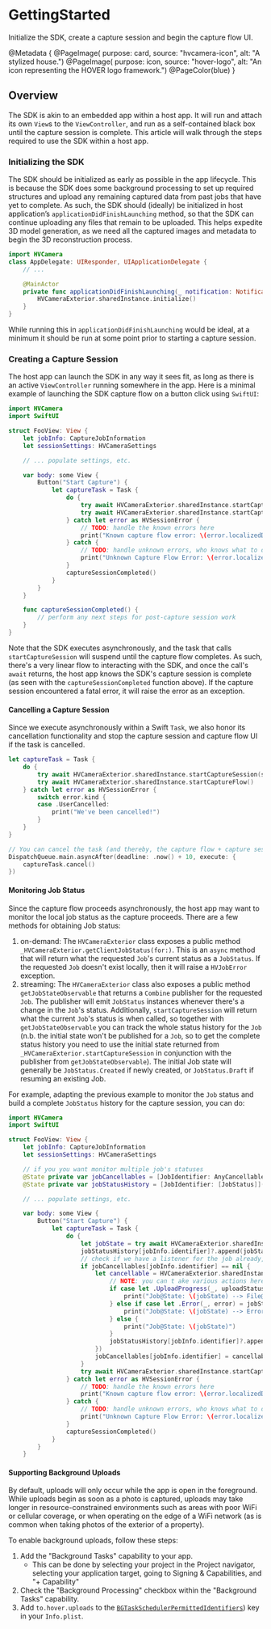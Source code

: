 # GettingStarted

Initialize the SDK, create a capture session and begin the capture flow UI.

@Metadata {
    @PageImage(
        purpose: card, 
        source: "hvcamera-icon", 
        alt: "A stylized house.")
    @PageImage(
        purpose: icon, 
        source: "hover-logo", 
        alt: "An icon representing the HOVER logo framework.")
    @PageColor(blue)
}

## Overview

The SDK is akin to an embedded app within a host app. It will run and attach its own `View`s to the `ViewController`, and run as a self-contained black box until the capture session is complete. 
This article will walk through the steps required to use the SDK within a host app.

### Initializing the SDK

The SDK should be initialized as early as possible in the app lifecycle. This is because the SDK does some background processing to set up required structures and upload any remaining captured data from past jobs that have yet to complete.
As such, the SDK should (ideally) be initialized in host application’s `applicationDidFinishLaunching` method, so that the SDK can continue uploading any files that remain to be uploaded. This helps expedite 3D model generation, as we need all the captured images and metadata to begin the 3D reconstruction process.

```swift
import HVCamera
class AppDelegate: UIResponder, UIApplicationDelegate {
    // ...

    @MainActor
    private func applicationDidFinishLaunching(_ notification: Notification) {
        HVCameraExterior.sharedInstance.initialize()
    }
}
```

While running this in `applicationDidFinishLaunching` would be ideal, at a minimum it should be run at some point prior to starting a capture session.  

### Creating a Capture Session

The host app can launch the SDK in any way it sees fit, as long as there is an active `ViewController` running somewhere in the app. Here is a minimal example of launching the SDK capture flow on a button click using `SwiftUI`:

```swift
import HVCamera
import SwiftUI

struct FooView: View {
    let jobInfo: CaptureJobInformation
    let sessionSettings: HVCameraSettings

    // ... populate settings, etc. 

    var body: some View {
        Button("Start Capture") {
            let captureTask = Task {
                do {
                    try await HVCameraExterior.sharedInstance.startCaptureSession(settings: sessionSettings, info: jobInfo)
                    try await HVCameraExterior.sharedInstance.startCaptureFlow()
                } catch let error as HVSessionError {
                    // TODO: handle the known errors here
                    print("Known capture flow error: \(error.localizedDescription)")
                } catch {
                    // TODO: handle unknown errors, who knows what to do
                    print("Unknown Capture Flow Error: \(error.localizedDescription)")
                }
                captureSessionCompleted()
            }
        }
    }

    func captureSessionCompleted() {
        // perform any next steps for post-capture session work
    }
}
```

Note that the SDK executes asynchronously, and the task that calls ``startCaptureSession`` will suspend until the capture flow completes. As such, there's a very linear flow to interacting with the SDK, and once the call's `await` returns, the host app knows the SDK's capture session is complete (as seen with the `captureSessionCompleted` function above). If the capture session encountered a fatal error, it will raise the error as an exception. 

#### Cancelling a Capture Session

Since we execute asynchronously within a Swift ``Task``, we also honor its cancellation functionality and stop the capture session and capture flow UI if the task is cancelled. 

```swift
let captureTask = Task {
    do {
        try await HVCameraExterior.sharedInstance.startCaptureSession(settings: sessionSettings, info: jobInfo)
        try await HVCameraExterior.sharedInstance.startCaptureFlow()
    } catch let error as HVSessionError {
        switch error.kind {
        case .UserCancelled:
            print("We've been cancelled!")
        }
    }
}

// You can cancel the task (and thereby, the capture flow + capture session) like this:
DispatchQueue.main.asyncAfter(deadline: .now() + 10, execute: {
    captureTask.cancel()
})
```

#### Monitoring Job Status

Since the capture flow proceeds asynchronously, the host app may want to monitor the local job status as the capture proceeds. There are a few methods for obtaining Job status:

1. on-demand: The ``HVCameraExterior`` class exposes a public method ``_HVCameraExterior.getClientJobStatus(for:)``. This is an `async` method that will return what the requested `Job`'s current status as a ``JobStatus``. If the requested ``Job`` doesn't exist locally, then it will raise a ``HVJobError`` exception.  
2. streaming: The ``HVCameraExterior`` class also exposes a public method ``getJobStateObservable`` that returns a `Combine` publisher for the requested `Job`. The publisher will emit ``JobStatus`` instances whenever there's a change in the `Job`'s status. Additionally, ``startCaptureSession`` will return what the current `Job`'s status is when called, so together with `getJobStateObservable` you can track the whole status history for the `Job` (n.b. the initial state won't be published for a `Job`, so to get the complete status history you need to use the initial state returned from ``_HVCameraExterior.startCaptureSession`` in conjunction with the publisher from `getJobStateObservable`). The initial Job state will generally be ``JobStatus.Created`` if newly created, or ``JobStatus.Draft`` if resuming an existing Job.

For example, adapting the previous example to monitor the `Job` status and build a complete `JobStatus` history for the capture session, you can do:

```swift
import HVCamera
import SwiftUI

struct FooView: View {
    let jobInfo: CaptureJobInformation
    let sessionSettings: HVCameraSettings

    // if you you want monitor multiple job's statuses
    @State private var jobCancellables = [JobIdentifier: AnyCancellable]()
    @State private var jobStatusHistory = [JobIdentifier: [JobStatus]]()

    // ... populate settings, etc. 

    var body: some View {
        Button("Start Capture") {
            let captureTask = Task {
                do {
                    let jobState = try await HVCameraExterior.sharedInstance.startCaptureSession(settings: sessionSettings, info: jobInfo)
                    jobStatusHistory[jobInfo.identifier]?.append(jobStatus)
                    // check if we have a listener for the job already, so we don't make duplicate listeners each time the view is created
                    if jobCancellables[jobInfo.identifier] == nil {
                        let cancellable = HVCameraExterior.sharedInstance.getJobStateObservable(for: jobInfo.identifier).sink(receiveValue: { (jobState: JobStatus) in
                            // NOTE: you can t ake various actions here based on the status change
                            if case let .UploadProgress(_, uploadStatus) = jobState {
                                print("Job@State: \(jobState) --> File@State: \(String(describing: uploadStatus))")
                            } else if case let .Error(_, error) = jobState {
                                print("Job@State: \(jobState) --> Error: \(error)")
                            } else {
                                print("Job@State: \(jobState)")
                            }
                            jobStatusHistory[jobInfo.identifier]?.append(jobStatus)
                        })
                        jobCancellables[jobInfo.identifier] = cancellable
                    }
                    try await HVCameraExterior.sharedInstance.startCaptureFlow()
                } catch let error as HVSessionError {
                    // TODO: handle the known errors here
                    print("Known capture flow error: \(error.localizedDescription)")
                } catch {
                    // TODO: handle unknown errors, who knows what to do
                    print("Unknown Capture Flow Error: \(error.localizedDescription)")
                }
                captureSessionCompleted()
            }
        }
    }
```

#### Supporting Background Uploads

By default, uploads will only occur while the app is open in the foreground. While uploads begin
as soon as a photo is captured, uploads may take longer in resource-constrained environments such as
areas with poor WiFi or cellular coverage, or when operating on the edge of a WiFi network (as is
common when taking photos of the exterior of a property).

To enable background uploads, follow these steps:

1. Add the "Background Tasks" capability to your app. 
    - This can be done by selecting your project in the Project navigator, selecting your 
      application target, going to Signing & Capabilities, and "+ Capability" 
2. Check the "Background Processing" checkbox within the "Background Tasks" capability.
2. Add `to.hover.uploads` to the [`BGTaskSchedulerPermittedIdentifiers`](https://developer.apple.com/documentation/bundleresources/information_property_list/bgtaskschedulerpermittedidentifiers))
    key in your `Info.plist`.


